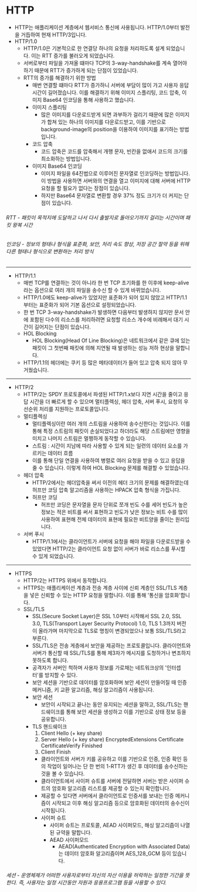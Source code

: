 HTTP
=
- HTTP는 애플리케이션 계층에서 웹서비스 통신에 사용됩니다. HTTP/1.0부터 발전을 거듭하여 현재 HTTP/3입니다.
- HTTP/1.0
  - HTTP/1.0은 기본적으로 한 연결당 하나의 요청을 처리하도록 설계 되었습니다. 이는 RTT 증가를 불러오게 되었습니다.
  - 서버로부터 파일을 가져올 떄마다 TCP의 3-way-handshake를 계속 열어야 하기 때문에 RTT가 증가하게 되는 단점이 있었습니다.
  - RTT의 증가를 해결하기 위한 방법
    - 매번 연결할 떄마다 RTT가 증가하니 서버에 부담이 많이 가고 사용자 응답 시간이 길어졌습니다. 이를 해결하기 위해 이미지 스플리팅, 코드 압축, 이미지 Base64 인코딩을 통해 사용하고 했습니다.
    - 이미지 스플리팅
      - 많은 이미지를 다운로드받게 되면 과부하가 걸리기 때문에 많은 이미지가 합쳐 있는 하나의 이미지를 다운로드받고, 이를 기반으로 background-image의 position을 이용하여 이미지를 표기하는 방법입니다.
    - 코드 압축
      - 코드 압축은 코드를 압축해서 개행 문자, 빈칸을 없애서 코드의 크기를 최소화하는 방법입니다.
    - 이미지 Base64 인코딩
      - 이미지 파일을 64진법으로 이루어진 문자열로 인코딩하는 방법입니다. 이 방법을 사용하면 서버와의 연결을 열고 이미지에 대해 서버에 HTTP 요청을 할 필요가 없다는 장점이 있습니다.
      - 하지만 Base64 문자열로 변환할 경우 37% 정도 크기가 더 커지는 단점이 있습니다.
###### RTT - 패킷이 목적지에 도달하고 나서 다시 출발지로 돌아오기까지 걸리는 시간이며 패킷 왕복 시간
###### 인코딩 - 정보의 형태나 형식을 표준화, 보안, 처리 속도 향상, 저장 공간 절약 등을 위해 다른 형태나 형식으로 변환하는 처리 방식
***
- HTTP/1.1
  - 매번 TCP를 연결하는 것이 아니라 한 번 TCP 초기화를 한 이후에 keep-alive라는 옵션으로 여러 개의 파일을 송수신 할 수 있게 바뀌었습니다.
  - HTTP/1.0에도 keep-alive가 있었지만 표준화가 되어 있지 않았고 HTTP/1.1부터는 표준화가 되어 기본 옵션으로 설정되었습니다.
  - 한 번 TCP 3-way-handshake가 발생하면 다음부터 발생하지 않지만 문서 안에 포함된 다수의 리소스를 처리하려면 요청할 리소스 개수에 비례해서 대기 시간이 길어지는 단점이 있습니다.
  - HOL Blocking
    - HOL Blocking(Head Of Line Blocking)은 네트워크에서 같은 큐에 있는 패킷이 그 첫번째 패킷에 의해 지연될 때 발생하는 성능 저하 현상을 말합니다.
  - HTTP/1.1의 헤더에는 쿠키 등 많은 메타데이터가 들어 있고 압축 되지 않아 무거웠습니다.
***
- HTTP/2
  - HTTP/2는 SPDY 프로토콜에서 파생된 HTTP/1.x보다 지연 시간을 줄이고 응답 시간을 더 빠르게 할 수 있으며 멀티플렉싱, 헤더 압축, 서버 푸시, 요청의 우선순위 처리를 지원하는 프로토콜입니다.
  - 멀티플렉싱
    - 멀티플렉싱이란 여러 개의 스트림을 사용하여 송수신한다는 것입니다. 이를 통해 특정 스트림의 패킷이 손실되었다고 하더라도 해당 스트림에만 영향을 미치고 나머지 스트림은 멀쩡하게 동작할 수 있습니다.
    - 스트림 : 시간이 지남에 따라 사용할 수 있게 되는 일련의 데이터 요소를 가르키는 데이터 흐름
    - 이를 통해 단일 연결을 사용하여 병렬로 여러 요청을 받을 수 있고 응답을 줄 수 있습니다. 이렇게 하여 HOL Blocking 문제를 해결할 수 있었습니다.
  - 헤더 압축
    - HTTP/2에서는 헤더압축을 써서 이전의 헤더 크기의 문제를 해결하였는데 허프만 코딩 압축 알고리즘을 사용하는 HPACK 압축 형식을 가집니다.
    - 허프만 코딩
      - 허프만 코딩은 문자열을 문자 단위로 쪼개 빈도 수를 세어 빈도가 높은 정보는 적은 비트를 써서 표현하고 빈도가 낮은 정보는 비트 수를 많이 사용하여 표현해 전체 데이터의 표현에 필요한 비트양을 줄이는 원리입니다.
  - 서버 푸시
    - HTTP/1.1에서는 클라이언트가 서버에 요청을 해야 파일을 다운로드받을 수 있었다면 HTTP/2는 클라이언트 요청 없이 서버가 바로 리소스를 푸시할 수 있게 되었습니다.
***
- HTTPS
  - HTTP/2는 HTTPS 위에서 동작합니다.
  - HTTPS는 애플리케이션 계층과 전송 계층 사이에 신뢰 계층인 SSL/TLS 계층을 넣은 신뢰할 수 있는 HTTP 요청을 말합니다. 이를 통해 '통신을 암호화'합니다.
  - SSL/TLS
    - SSL(Secure Socket Layer)은 SSL 1.0부터 시작해서 SSL 2.0, SSL 3.0, TLS(Transport Layer Security Protocol) 1.0, TLS 1.3까지 버전이 올라가며 마지막으로 TLS로 명칭이 변경되었으나 보통 SSL/TLS라고 부른다.
    - SSL/TLS은 전송 게층에서 보안을 제공하는 프로토콜입니다. 클라이언트와 서버가 통신할 때 SSL/TLS를 통해 제3자가 메시지를 도청하거나 변조하지 못하도록 합니다.
    - 공격자가 서버인 척하며 사용자 정보를 가로채는 네트워크상의 '인터셉터'를 방지할 수 있다.
    - 보안 세션을 기반으로 데이터를 암호화하며 보안 세션이 만들어질 때 인증 메커니즘, 키 교환 알고리즘, 해싱 알고리즘이 사용됩니다.
    - 보안 세션
      - 보안이 시작되고 끝나는 동안 유지되는 세션을 말하고, SSL/TLS는 핸드쉐이크를 통해 보안 세션을 생성하고 이를 기반으로 상태 정보 등을 공유합니다.
    - TLS 핸드쉐이크
      1. Client Hello (+ key share)
      2. Server Hello (+ key share)
         EncryptedExtensions
         Certificate
         CertificateVerify
         Finished
      3. Client Finish
      - 클라이언트와 서버가 키를 공유하고 이를 기반으로 인증, 인증 확인 등의 작업이 일어나는 단 한 번의 1-RTT가 생긴 후 데이터를 송수신하는 것을 볼 수 있습니다.
      - 클라이언트에서 사이퍼 슈트를 서버에 전달하면 서버는 받은 사이퍼 슈트의 암호화 알고리즘 리스트를 제공할 수 있는지 확인합니다.
      - 제공할 수 있다면 서버에서 클라이언트로 인증서를 보내는 인증 메커니즘이 시작되고 이후 해싱 알고리즘 등으로 암호화된 데이터의 송수신이 시작됩니다.
      - 사이퍼 슈트
        - 사이퍼 슈트는 프로토콜, AEAD 사이퍼모드, 해싱 알고리즘이 나열된 규약을 말합니다.
        - AEAD 사이퍼모드
          - AEAD(Authenticated Encryption with Associated Data)는 데이터 암호화 알고리즘이며 AES_128_GCM 등이 있습니다.
###### 세션 - 운영체제가 어떠한 사용자로부터 자신의 자산 이용을 허락하는 일정한 기간을 뜻한다. 즉, 사용자는 일정 시간동안 자원과 응용프로그램 등을 사용할 수 있다.
